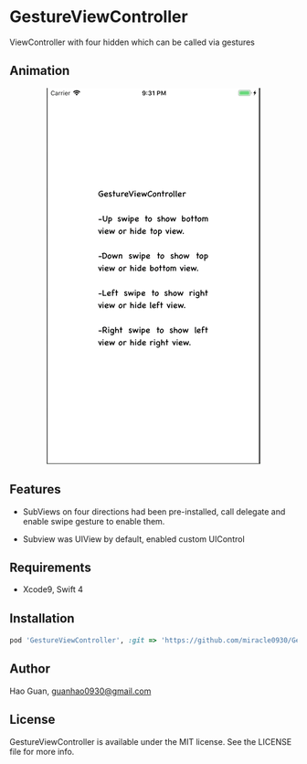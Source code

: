 # GestureViewController
ViewController with four hidden which can be called via gestures

## Animation

<p align = "center"><img src = "https://github.com/miracle0930/GestureViewController/blob/master/Screenshots/GestureViewControllerDemo.gif" /></p>

## Features

- SubViews on four directions had been pre-installed, call delegate and enable swipe gesture to enable them.

- Subview was UIView by default, enabled custom UIControl

## Requirements

- Xcode9, Swift 4

## Installation

```ruby
pod 'GestureViewController', :git => 'https://github.com/miracle0930/GestureViewController.git'
```
## Author
Hao Guan, guanhao0930@gmail.com

## License

GestureViewController is available under the MIT license. See the LICENSE file for more info.

